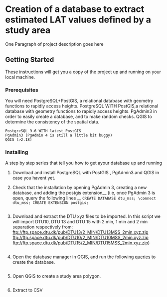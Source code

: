 # Creation of a database to extract estimated LAT values defined by a study area

One Paragraph of project description goes here

## Getting Started

These instructions will get you a copy of the project up and running on your local machine. 

### Prerequisites

You will need PostgreSQL+PostGIS, a relational database with geometry functions to rapidly access heights. PostgreSQL WITH PostGIS,a relational database with geometry functions to rapidly access heights. PgAdmin3 in order to easily create a database, and to make random checks. QGIS to determine the consistency of the spatial data. 
```
PostgreSQL 9.6 WITH latest PostGIS
PgAdmin3 (PgAdmin 4 is still a little bit buggy)
QGIS (>2.18)
```
### Installing

A step by step series that tell you how to get ayour database up and running


1. Download and install PostgreSQL with PostGIS , PgAdmin3 and QGIS in case you havent yet.

2. Check that the installation by opening PgAdmin 3, creating a new database, and adding the postgis extension__
	(i.e, once PgAdmin 3 is open, query the following lines __
		```
		CREATE DATABASE dtu_mss;
		\connect dtu_mss;
		CREATE EXTENSION postgis;
		```
```
```
3. Download and extract the DTU xyz files to be imported. In this script we will import DTU10, DTU 13 and DTU 15 with 2 min, 1 min and 2 min separation respectively from:	
	ftp://ftp.space.dtu.dk/pub/DTU13/2_MIN/DTU13MSS_2min.xyz.zip
	ftp://ftp.space.dtu.dk/pub/DTU10/2_MIN/DTU10MSS_2min.xyz.zip
	ftp://ftp.space.dtu.dk/pub/DTU15/2_MIN/DTU15MSS_2min.xyz.zip)
```
```
4. Open the database manager in QGIS, and run the following [queries](./queries.sql) to create the database. 
```
```
5. Open QGIS to create a study area polygon.
```
```
6. Extract to CSV
```
